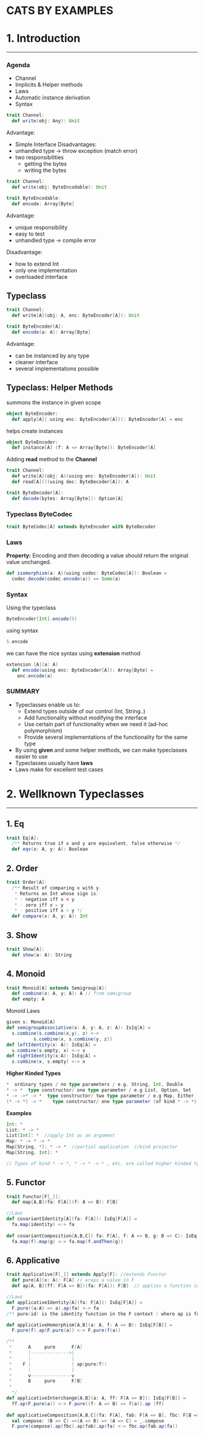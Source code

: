 # CATS BY EXAMPLES 
# 1. Introduction 

----

### Agenda 
- Channel
- Implicits & Helper methods
- Laws
- Automatic instance derivation
- Syntax

```scala
trait Channel:
  def write(obj: Any): Unit
```
Advantage:
- Simple Interface
Disadvantages:
- unhandled type -> throw exception (match error)
- two responsibilities 
    - getting the bytes
    - writing the bytes
```scala
trait Channel:
  def write(obj: ByteEncodable): Unit

trait ByteEncodable:
  def encode: Array[Byte]
```
Advantage:
- unique responsibility
- easy to test
- unhandled type -> compile error

Disadvantage:
- how to extend Int
- only one implementation
- overloaded interface

## Typeclass 
```scala
trait Channel:
  def write[A](obj: A, enc: ByteEncoder[A]): Unit

trait ByteEncoder[A]:
  def encode(a: A): Array[Byte]
```
Advantage:
- can be instanced by any type
- cleaner interface
- several implementations possible

## Typeclass: Helper Methods 

summons the instance in given scope
```scala
object ByteEncoder:
  def apply[A]( using enc: ByteEncoder[A])): ByteEncoder[A] = enc
```
helps create instances
```scala
object ByteEncoder:
  def instance[A] (f: A => Array[Byte]): ByteEncoder[A]
```
Adding **read** method to the **Channel**
```scala
trait Channel:
  def write[A](obj: A)(using enc: ByteEncoder[A]): Unit
  def read[A]()(using dec: ByteDecoder[A]): A

trait ByteDecoder[A]:
  def decode(bytes: Array[Byte]): Option[A]
```
### Typeclass ByteCodec
```scala
trait ByteCodec[A] extends ByteEncoder with ByteDecoder
```
### Laws
**Property:** Encoding and then decoding a value should return the original value unchanged.

```scala
def isomorphism(a: A)(using codec: ByteCodec[A]): Boolean =
  codec.decode(codec.encode(a)) == Some(a)
```
### Syntax
Using the typeclass
```scala
ByteEncoder[Int].encode(5)
```
using syntax
```scala
5.encode
```
we can have the nice syntax using **extension** method
```scala
extension [A](a: A)
  def encode(using enc: ByteEncoder[A]): Array[Byte] = 
    enc.encode(a)
```
### SUMMARY

- Typeclasses enable us to:
  - Extend types outside of our control (Int, String..)
  - Add functionality without modifying the interface
  - Use certain part of functionality when we need it (ad-hoc polymorphism)
  - Provide several implementations of the functionality for the same type
- By using **given** and some helper methods, we can make typeclasses easier to use
- Typeclasses usually have **laws**
- Laws make for excellent test cases

# 2. Wellknown Typeclasses

---

## 1. Eq

```scala
trait Eq[A]:
  /** Returns true if x and y are equivalent, false otherwise */
  def eqv(x: A, y: A): Boolean
```

## 2. Order

```scala
trait Order[A]:
  /** Result of comparing x with y. 
   * Returns an Int whose sign is:
   * - negative iff x < y 
   * - zero iff x = y 
   * - positive iff x > y */
  def compare(x: A, y: A): Int
```
## 3. Show

```scala
trait Show[A]:
  def show(a: A): String
```
## 4. Monoid

```scala
trait Monoid[A] extends Semigroup[A]:
  def combine(x: A, y: A): A // from semigroup
  def empty: A
```
Monoid Laws
```scala
given s: Monoid[A]
def semigroupAssociative(x: A, y: A, z: A): IsIq[A] =
  s.combine(s.combine(x,y), z) <->
          s.combine(x, s.combine(y, z))
def leftIdentity(x: A): IsEq[A] =
  s.combine(s.empty, x) <-> x
def rightIdentity(x:A): IsEq[A] =
  s.combine(x, s.empty) <-> x
```
**Higher Kinded Types**
```scala
*  ordinary types / no type parameters / e.g. String, Int, Double
* -> *  type constructor/ one type parameter / e.g List, Option, Set
* -> ->* -> *  type constructor/ two type parameter / e.g Map, Either
(* -> *) -> *    type constructor/ one type parameter (of kind * -> *) / e.g Functor

```
**Examples**
```scala
Int: *
List: * -> *
List[Int]: *  //apply Int as an argument
Map: * -> * -> *
Map[String, *]: * -> *  //partial application  //kind projector
Map[String, Int]: *

// Types of kind * -> *, * -> * -> * , etc. are called higher kinded types (HKT)
```

## 5. Functor
```scala
trait Functor[F[_]]:
  def map[A,B](fa: F[A])(f: A => B): F[B]

//Laws
def covariantIdentity[A](fa: F[A]): IsEq[F[A]] =
  fa.map(identity) <-> fa
  
def covariantComposition[A,B,C]( fa: F[A], f: A => B, g: B => C): IsEq[F[C]] =
  fa.map(f).map(g) <-> fa.map(f.andThen(g))
```
## 6. Applicative
```scala
trait Applicative[F[_]] extends Apply[F]: //extends Functor
  def pure[A](x: A): F[A] // wraps a value in F
  def ap[A, B](ff: F[A => B])(fa: F[A]): F[B]  // applies a function in the F context

//Laws
def applicativeIdentity[A](fa: F[A]): IsEq[F[A]] =
  F.pure((a:A) => a).ap(fa) <-> fa
/** pure(id) is the identity function in the F context ( where ap is function application*/ 

def applicativeHomorphism[A,B](a: A, f: A => B): IsEq[F[B]] =
  F.pure(f).ap(F.pure(a)) <-> F.pure(f(a))

/**
 *      A     pure      F[A]
 *      |-------------->|
 *      |               |
 *    F |               | ap(pure(f))
 *      |               |
 *      v---------------v
 *      B     pure      F[B]
 *      
  */
def applicativeInterchange[A,B](a: A, ff: F[A => B]): IsEq[F[B]] =
  ff.ap(F.pure(a)) <-> F.pure((f: A => B) => f(a)).ap (ff)
  
def applicativeComposition[A,B,C](fa: F[A], fab: F[A => B], fbc: F[B => C]): IsEq[F[C]] =
  val compose: (B => C) =>(A => B) => (A => C) = _.compose
  F.pure(compose).ap(fbc).ap(fab).ap(fa) <-> fbc.ap(fab.ap(fa))
```